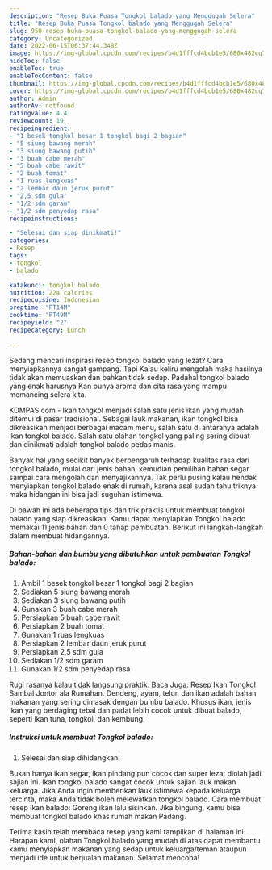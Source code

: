 ```yaml
---
description: "Resep Buka Puasa Tongkol balado yang Menggugah Selera"
title: "Resep Buka Puasa Tongkol balado yang Menggugah Selera"
slug: 950-resep-buka-puasa-tongkol-balado-yang-menggugah-selera
category: Uncategorized
date: 2022-06-15T06:37:44.348Z
image: https://img-global.cpcdn.com/recipes/b4d1fffcd4bcb1e5/680x482cq70/tongkol-balado-foto-resep-utama.jpg
hideToc: false
enableToc: true
enableTocContent: false
thumbnail: https://img-global.cpcdn.com/recipes/b4d1fffcd4bcb1e5/680x482cq70/tongkol-balado-foto-resep-utama.jpg
cover: https://img-global.cpcdn.com/recipes/b4d1fffcd4bcb1e5/680x482cq70/tongkol-balado-foto-resep-utama.jpg
author: Admin
authorAv: notfound
ratingvalue: 4.4
reviewcount: 19
recipeingredient:
- "1 besek tongkol besar 1 tongkol bagi 2 bagian"
- "5 siung bawang merah"
- "3 siung bawang putih"
- "3 buah cabe merah"
- "5 buah cabe rawit"
- "2 buah tomat"
- "1 ruas lengkuas"
- "2 lembar daun jeruk purut"
- "2,5 sdm gula"
- "1/2 sdm garam"
- "1/2 sdm penyedap rasa"
recipeinstructions:

- "Selesai dan siap dinikmati!"
categories:
- Resep
tags:
- tongkol
- balado

katakunci: tongkol balado 
nutrition: 224 calories
recipecuisine: Indonesian
preptime: "PT14M"
cooktime: "PT49M"
recipeyield: "2"
recipecategory: Lunch

---
```



Sedang mencari inspirasi resep tongkol balado yang lezat? Cara menyiapkannya sangat gampang. Tapi Kalau keliru mengolah maka hasilnya tidak akan memuaskan dan bahkan tidak sedap. Padahal tongkol balado yang enak harusnya Kan punya aroma dan cita rasa yang mampu memancing selera kita.


KOMPAS.com - Ikan tongkol menjadi salah satu jenis ikan yang mudah ditemui di pasar tradisional. Sebagai lauk makanan, ikan tongkol bisa dikreasikan menjadi berbagai macam menu, salah satu di antaranya adalah ikan tongkol balado. Salah satu olahan tongkol yang paling sering dibuat dan dinikmati adalah tongkol balado pedas manis.

Banyak hal yang sedikit banyak berpengaruh terhadap kualitas rasa dari tongkol balado, mulai dari jenis bahan, kemudian pemilihan bahan segar sampai cara mengolah dan menyajikannya. Tak perlu pusing kalau hendak menyiapkan tongkol balado enak di rumah, karena asal sudah tahu triknya maka hidangan ini bisa jadi suguhan istimewa.


Di bawah ini ada beberapa tips dan trik praktis untuk membuat tongkol balado yang siap dikreasikan. Kamu dapat menyiapkan Tongkol balado memakai 11 jenis bahan dan 0 tahap pembuatan. Berikut ini langkah-langkah dalam membuat hidangannya.

<!--inarticleads1-->

##### Bahan-bahan dan bumbu yang dibutuhkan untuk pembuatan Tongkol balado:

1. Ambil 1 besek tongkol besar 1 tongkol bagi 2 bagian
1. Sediakan 5 siung bawang merah
1. Sediakan 3 siung bawang putih
1. Gunakan 3 buah cabe merah
1. Persiapkan 5 buah cabe rawit
1. Persiapkan 2 buah tomat
1. Gunakan 1 ruas lengkuas
1. Persiapkan 2 lembar daun jeruk purut
1. Persiapkan 2,5 sdm gula
1. Sediakan 1/2 sdm garam
1. Gunakan 1/2 sdm penyedap rasa


Rugi rasanya kalau tidak langsung praktik. Baca Juga: Resep Ikan Tongkol Sambal Jontor ala Rumahan. Dendeng, ayam, telur, dan ikan adalah bahan makanan yang sering dimasak dengan bumbu balado. Khusus ikan, jenis ikan yang berdaging tebal dan padat lebih cocok untuk dibuat balado, seperti ikan tuna, tongkol, dan kembung. 

<!--inarticleads2-->

##### Instruksi untuk membuat Tongkol balado:


1. Selesai dan siap dihidangkan!

Bukan hanya ikan segar, ikan pindang pun cocok dan super lezat diolah jadi sajian ini. Ikan tongkol balado sangat cocok untuk sajian lauk makan keluarga. Jika Anda ingin memberikan lauk istimewa kepada keluarga tercinta, maka Anda tidak boleh melewatkan tongkol balado. Cara membuat resep ikan balado: Goreng ikan lalu sisihkan. Jika bingung, kamu bisa membuat tongkol balado khas rumah makan Padang. 

Terima kasih telah membaca resep yang kami tampilkan di halaman ini. Harapan kami, olahan Tongkol balado yang mudah di atas dapat membantu kamu menyiapkan makanan yang sedap untuk keluarga/teman ataupun menjadi ide untuk berjualan makanan. Selamat mencoba!
